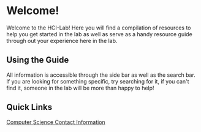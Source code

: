 # Welcome!

Welcome to the HCI-Lab! Here you will find a compilation of resources to help you get started in the lab as well as serve as a handy resource guide through out your experience here in the lab.

## Using the Guide

All information is accessible through the side bar as well as the search bar. If you are looking for something specific, try searching for it, if you can't find it, someone in the lab will be more than happy to help!

## Quick Links

[Computer Science Contact Information](resources/contactinfo)
